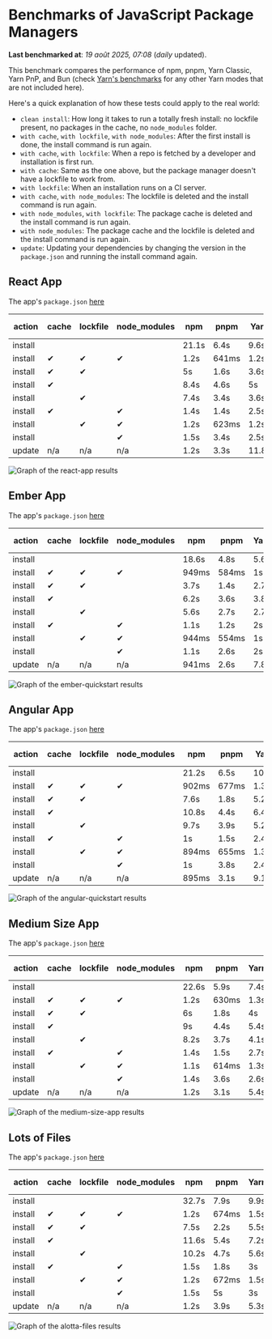 # Benchmarks of JavaScript Package Managers

**Last benchmarked at**: _19 août 2025, 07:08_ (_daily_ updated).

This benchmark compares the performance of npm, pnpm, Yarn Classic, Yarn PnP, and Bun (check [Yarn's benchmarks](https://yarnpkg.com/benchmarks) for any other Yarn modes that are not included here).

Here's a quick explanation of how these tests could apply to the real world:

- `clean install`: How long it takes to run a totally fresh install: no lockfile present, no packages in the cache, no `node_modules` folder.
- `with cache`, `with lockfile`, `with node_modules`: After the first install is done, the install command is run again.
- `with cache`, `with lockfile`: When a repo is fetched by a developer and installation is first run.
- `with cache`: Same as the one above, but the package manager doesn't have a lockfile to work from.
- `with lockfile`: When an installation runs on a CI server.
- `with cache`, `with node_modules`: The lockfile is deleted and the install command is run again.
- `with node_modules`, `with lockfile`: The package cache is deleted and the install command is run again.
- `with node_modules`: The package cache and the lockfile is deleted and the install command is run again.
- `update`: Updating your dependencies by changing the version in the `package.json` and running the install command again.

## React App

The app's `package.json` [here](./fixtures/react-app/package.json)

| action  | cache | lockfile | node_modules| npm | pnpm | Yarn | Yarn PnP | Bun |
| ---     | ---   | ---      | ---         | --- | ---  | ---  | ---      | --- |
| install |       |          |             | 21.1s | 6.4s | 9.6s | 2.6s | 1.4s |
| install | ✔     | ✔        | ✔           | 1.2s | 641ms | 1.2s | n/a | 34ms |
| install | ✔     | ✔        |             | 5s | 1.6s | 3.6s | 982ms | 445ms |
| install | ✔     |          |             | 8.4s | 4.6s | 5s | 2.2s | 417ms |
| install |       | ✔        |             | 7.4s | 3.4s | 3.6s | 973ms | 419ms |
| install | ✔     |          | ✔           | 1.4s | 1.4s | 2.5s | n/a | 33ms |
| install |       | ✔        | ✔           | 1.2s | 623ms | 1.2s | n/a | 31ms |
| install |       |          | ✔           | 1.5s | 3.4s | 2.5s | n/a | 30ms |
| update  | n/a | n/a | n/a | 1.2s | 3.3s | 11.8s | 3s | 34ms |

<img alt="Graph of the react-app results" src="results/img/react-app.svg" />

## Ember App

The app's `package.json` [here](./fixtures/ember-quickstart/package.json)

| action  | cache | lockfile | node_modules| npm | pnpm | Yarn | Yarn PnP | Bun |
| ---     | ---   | ---      | ---         | --- | ---  | ---  | ---      | --- |
| install |       |          |             | 18.6s | 4.8s | 5.6s | 2.2s | 1.2s |
| install | ✔     | ✔        | ✔           | 949ms | 584ms | 1s | n/a | 27ms |
| install | ✔     | ✔        |             | 3.7s | 1.4s | 2.7s | 862ms | 326ms |
| install | ✔     |          |             | 6.2s | 3.6s | 3.8s | 1.9s | 334ms |
| install |       | ✔        |             | 5.6s | 2.7s | 2.7s | 867ms | 324ms |
| install | ✔     |          | ✔           | 1.1s | 1.2s | 2s | n/a | 27ms |
| install |       | ✔        | ✔           | 944ms | 554ms | 1s | n/a | 24ms |
| install |       |          | ✔           | 1.1s | 2.6s | 2s | n/a | 24ms |
| update  | n/a | n/a | n/a | 941ms | 2.6s | 7.8s | 2.7s | 26ms |

<img alt="Graph of the ember-quickstart results" src="results/img/ember-quickstart.svg" />

## Angular App

The app's `package.json` [here](./fixtures/angular-quickstart/package.json)

| action  | cache | lockfile | node_modules| npm | pnpm | Yarn | Yarn PnP | Bun |
| ---     | ---   | ---      | ---         | --- | ---  | ---  | ---      | --- |
| install |       |          |             | 21.2s | 6.5s | 10.7s | 2.7s | 1.7s |
| install | ✔     | ✔        | ✔           | 902ms | 677ms | 1.3s | n/a | 29ms |
| install | ✔     | ✔        |             | 7.6s | 1.8s | 5.2s | 1.2s | 839ms |
| install | ✔     |          |             | 10.8s | 4.4s | 6.4s | 2.3s | 812ms |
| install |       | ✔        |             | 9.7s | 3.9s | 5.2s | 1.2s | 809ms |
| install | ✔     |          | ✔           | 1s | 1.5s | 2.4s | n/a | 27ms |
| install |       | ✔        | ✔           | 894ms | 655ms | 1.3s | n/a | 25ms |
| install |       |          | ✔           | 1s | 3.8s | 2.4s | n/a | 26ms |
| update  | n/a | n/a | n/a | 895ms | 3.1s | 9.1s | 2.5s | 33ms |

<img alt="Graph of the angular-quickstart results" src="results/img/angular-quickstart.svg" />

## Medium Size App

The app's `package.json` [here](./fixtures/medium-size-app/package.json)

| action  | cache | lockfile | node_modules| npm | pnpm | Yarn | Yarn PnP | Bun |
| ---     | ---   | ---      | ---         | --- | ---  | ---  | ---      | --- |
| install |       |          |             | 22.6s | 5.9s | 7.4s | 2.8s | 1.4s |
| install | ✔     | ✔        | ✔           | 1.2s | 630ms | 1.3s | n/a | 31ms |
| install | ✔     | ✔        |             | 6s | 1.8s | 4s | 1.1s | 470ms |
| install | ✔     |          |             | 9s | 4.4s | 5.4s | 2.4s | 462ms |
| install |       | ✔        |             | 8.2s | 3.7s | 4.1s | 1.1s | 456ms |
| install | ✔     |          | ✔           | 1.4s | 1.5s | 2.7s | n/a | 30ms |
| install |       | ✔        | ✔           | 1.1s | 614ms | 1.3s | n/a | 27ms |
| install |       |          | ✔           | 1.4s | 3.6s | 2.6s | n/a | 27ms |
| update  | n/a | n/a | n/a | 1.2s | 3.1s | 5.4s | 2.3s | 37ms |

<img alt="Graph of the medium-size-app results" src="results/img/medium-size-app.svg" />

## Lots of Files

The app's `package.json` [here](./fixtures/alotta-files/package.json)

| action  | cache | lockfile | node_modules| npm | pnpm | Yarn | Yarn PnP | Bun |
| ---     | ---   | ---      | ---         | --- | ---  | ---  | ---      | --- |
| install |       |          |             | 32.7s | 7.9s | 9.9s | 3.3s | 1.7s |
| install | ✔     | ✔        | ✔           | 1.2s | 674ms | 1.5s | n/a | 40ms |
| install | ✔     | ✔        |             | 7.5s | 2.2s | 5.5s | 1.3s | 708ms |
| install | ✔     |          |             | 11.6s | 5.4s | 7.2s | 2.8s | 699ms |
| install |       | ✔        |             | 10.2s | 4.7s | 5.6s | 1.3s | 703ms |
| install | ✔     |          | ✔           | 1.5s | 1.8s | 3s | n/a | 38ms |
| install |       | ✔        | ✔           | 1.2s | 672ms | 1.5s | n/a | 35ms |
| install |       |          | ✔           | 1.5s | 5s | 3s | n/a | 35ms |
| update  | n/a | n/a | n/a | 1.2s | 3.9s | 5.3s | 2.8s | 91ms |

<img alt="Graph of the alotta-files results" src="results/img/alotta-files.svg" />